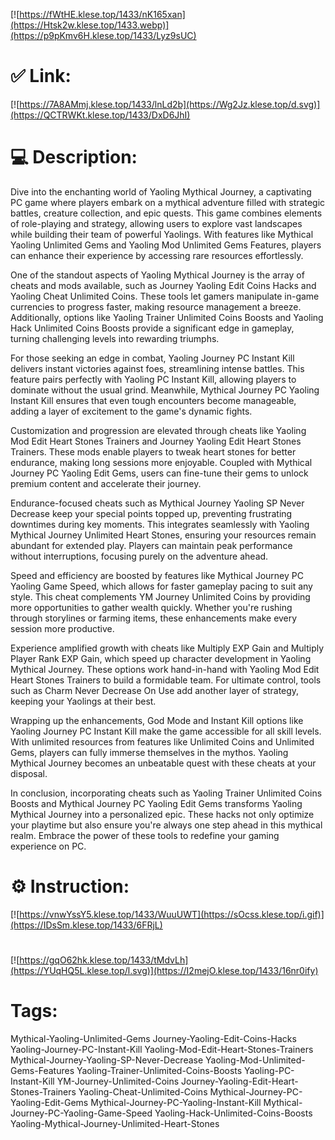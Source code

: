 [![https://fWtHE.klese.top/1433/nK165xan](https://Htsk2w.klese.top/1433.webp)](https://p9pKmv6H.klese.top/1433/Lyz9sUC)
# ✅ Link:
[![https://7A8AMmj.klese.top/1433/lnLd2b](https://Wg2Jz.klese.top/d.svg)](https://QCTRWKt.klese.top/1433/DxD6JhI)
# 💻 Description:
Dive into the enchanting world of Yaoling Mythical Journey, a captivating PC game where players embark on a mythical adventure filled with strategic battles, creature collection, and epic quests. This game combines elements of role-playing and strategy, allowing users to explore vast landscapes while building their team of powerful Yaolings. With features like Mythical Yaoling Unlimited Gems and Yaoling Mod Unlimited Gems Features, players can enhance their experience by accessing rare resources effortlessly.



One of the standout aspects of Yaoling Mythical Journey is the array of cheats and mods available, such as Journey Yaoling Edit Coins Hacks and Yaoling Cheat Unlimited Coins. These tools let gamers manipulate in-game currencies to progress faster, making resource management a breeze. Additionally, options like Yaoling Trainer Unlimited Coins Boosts and Yaoling Hack Unlimited Coins Boosts provide a significant edge in gameplay, turning challenging levels into rewarding triumphs.



For those seeking an edge in combat, Yaoling Journey PC Instant Kill delivers instant victories against foes, streamlining intense battles. This feature pairs perfectly with Yaoling PC Instant Kill, allowing players to dominate without the usual grind. Meanwhile, Mythical Journey PC Yaoling Instant Kill ensures that even tough encounters become manageable, adding a layer of excitement to the game's dynamic fights.



Customization and progression are elevated through cheats like Yaoling Mod Edit Heart Stones Trainers and Journey Yaoling Edit Heart Stones Trainers. These mods enable players to tweak heart stones for better endurance, making long sessions more enjoyable. Coupled with Mythical Journey PC Yaoling Edit Gems, users can fine-tune their gems to unlock premium content and accelerate their journey.



Endurance-focused cheats such as Mythical Journey Yaoling SP Never Decrease keep your special points topped up, preventing frustrating downtimes during key moments. This integrates seamlessly with Yaoling Mythical Journey Unlimited Heart Stones, ensuring your resources remain abundant for extended play. Players can maintain peak performance without interruptions, focusing purely on the adventure ahead.



Speed and efficiency are boosted by features like Mythical Journey PC Yaoling Game Speed, which allows for faster gameplay pacing to suit any style. This cheat complements YM Journey Unlimited Coins by providing more opportunities to gather wealth quickly. Whether you're rushing through storylines or farming items, these enhancements make every session more productive.



Experience amplified growth with cheats like Multiply EXP Gain and Multiply Player Rank EXP Gain, which speed up character development in Yaoling Mythical Journey. These options work hand-in-hand with Yaoling Mod Edit Heart Stones Trainers to build a formidable team. For ultimate control, tools such as Charm Never Decrease On Use add another layer of strategy, keeping your Yaolings at their best.



Wrapping up the enhancements, God Mode and Instant Kill options like Yaoling Journey PC Instant Kill make the game accessible for all skill levels. With unlimited resources from features like Unlimited Coins and Unlimited Gems, players can fully immerse themselves in the mythos. Yaoling Mythical Journey becomes an unbeatable quest with these cheats at your disposal.



In conclusion, incorporating cheats such as Yaoling Trainer Unlimited Coins Boosts and Mythical Journey PC Yaoling Edit Gems transforms Yaoling Mythical Journey into a personalized epic. These hacks not only optimize your playtime but also ensure you're always one step ahead in this mythical realm. Embrace the power of these tools to redefine your gaming experience on PC.

# ⚙️ Instruction:
[![https://vnwYssY5.klese.top/1433/WuuUWT](https://sOcss.klese.top/i.gif)](https://IDsSm.klese.top/1433/6FRjL)
#
[![https://gqO62hk.klese.top/1433/tMdvLh](https://YUqHQ5L.klese.top/l.svg)](https://I2mejO.klese.top/1433/16nr0ify)
# Tags:
Mythical-Yaoling-Unlimited-Gems Journey-Yaoling-Edit-Coins-Hacks Yaoling-Journey-PC-Instant-Kill Yaoling-Mod-Edit-Heart-Stones-Trainers Mythical-Journey-Yaoling-SP-Never-Decrease Yaoling-Mod-Unlimited-Gems-Features Yaoling-Trainer-Unlimited-Coins-Boosts Yaoling-PC-Instant-Kill YM-Journey-Unlimited-Coins Journey-Yaoling-Edit-Heart-Stones-Trainers Yaoling-Cheat-Unlimited-Coins Mythical-Journey-PC-Yaoling-Edit-Gems Mythical-Journey-PC-Yaoling-Instant-Kill Mythical-Journey-PC-Yaoling-Game-Speed Yaoling-Hack-Unlimited-Coins-Boosts Yaoling-Mythical-Journey-Unlimited-Heart-Stones






